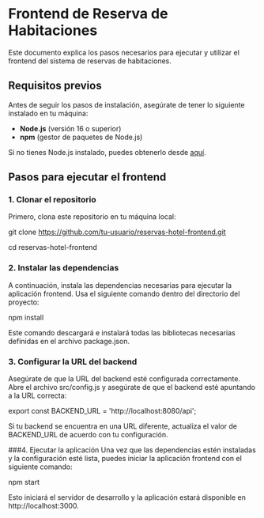 # Frontend de Reserva de Habitaciones

Este documento explica los pasos necesarios para ejecutar y utilizar el frontend del sistema de reservas de habitaciones.

## Requisitos previos

Antes de seguir los pasos de instalación, asegúrate de tener lo siguiente instalado en tu máquina:

- **Node.js** (versión 16 o superior)
- **npm** (gestor de paquetes de Node.js)

Si no tienes Node.js instalado, puedes obtenerlo desde [aquí](https://nodejs.org/).

## Pasos para ejecutar el frontend

### 1. Clonar el repositorio

Primero, clona este repositorio en tu máquina local:

git clone https://github.com/tu-usuario/reservas-hotel-frontend.git

cd reservas-hotel-frontend

### 2. Instalar las dependencias
A continuación, instala las dependencias necesarias para ejecutar la aplicación frontend. Usa el siguiente comando dentro del directorio del proyecto:

npm install

Este comando descargará e instalará todas las bibliotecas necesarias definidas en el archivo package.json.

### 3. Configurar la URL del backend
Asegúrate de que la URL del backend esté configurada correctamente. Abre el archivo src/config.js y asegúrate de que el backend esté apuntando a la URL correcta:

export const BACKEND_URL = 'http://localhost:8080/api';

Si tu backend se encuentra en una URL diferente, actualiza el valor de BACKEND_URL de acuerdo con tu configuración.

###4. Ejecutar la aplicación
Una vez que las dependencias estén instaladas y la configuración esté lista, puedes iniciar la aplicación frontend con el siguiente comando:

npm start

Esto iniciará el servidor de desarrollo y la aplicación estará disponible en http://localhost:3000.
